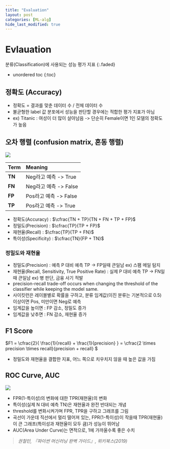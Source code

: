 ```yaml
---
title: "Evaluation"
layout: post
categories: [ML-alg]
hide_last_modified: true
---
```


# Evlauation

분류(Classification)에 사용되는 성능 평가 지표
{:.faded}

- unordered toc
{:toc}

## 정확도 (Accuracy)

- 정확도 = 결과를 맞춘 데이터 수 / 전체 데이터 수
- 불균형한 label 값 분포에서 성능을 판단할 경우에는 적합한 평가 지표가 아님
- ex) Titanic : 여성이 더 많이 살아남음 -> 단순히 Female이면 1인 모델의 정확도가 높음

## 오차 행렬 (confusion matrix, 혼동 행렬)

![](/assets/posts/ml/6a6c4f48.png)


| Term | Meaning |
| :------ | :------------- |
| **TN**  | Neg라고 예측 -> True |
| **FN**  | Neg라고 예측 -> False |
| **FP**  | Pos라고 예측 -> False |
| **TP**  | Pos라고 예측 -> True |


- 정확도(Accuracy) : $\cfrac{TN + TP}{TN + FN + TP + FP}$
- 정밀도(Precision) : $\cfrac{TP}{TP + FP}$
- 재현율(Recall) : $\cfrac{TP}{TP + FN}$
- 특이성(Specificity) : $\cfrac{TN}{FP + TN}$

### 정밀도와 재현율

- 정밀도(Precision) : 예측 P 대비 예측 TP -> FP일때 큰일남 ex) 스팸 메일 탐지
- 재현율(Recall, Sensitivity, True Positive Rate) : 실제 P 대비 예측 TP -> FN일때 큰일남 ex) 병 판단, 금융 사기 적발
- precision-recall trade-off occurs when changing the threshold of the classifier while keeping the model same.
- 사이킷런은 레이블별로 확률을 구하고, 분류 임계값(이진 분류는 기본적으로 0.5) 이상이면 Pos, 미만이면 Neg로 예측
- 임계값을 높이면 : FP 감소, 정밀도 증가
- 임계값을 낮추면 : FN 감소, 재현율 증가


## F1 Score

$F1 = \cfrac{2}{ \frac{1}{recall} + \frac{1}{precision} } =  \cfrac{2  \times precision \times recall}{precision + recall} $

- 정밀도와 재현율을 결합한 지표, 어느 쪽으로 치우치지 않을 때 높은 값을 가짐

## ROC Curve, AUC

![](/assets/posts/ml/5e972f7a.png)

- FPR(1-특이성)의 변화에 대한 TPR(재현율)의 변화
- 특이성(실제 N 대비 예측 TN)은 재현율과 완전 반대되는 개념
- threshold를 변화시켜가며 FPR, TPR을 구하고 그래프를 그림
- 곡선이 가운데 직선에서 멀리 떨어져 있는, FPR(1-특이성)이 작을때 TPR(재현율)이 큰 그래프(특이성과 재현율이 모두 큼)가 성능이 뛰어남
- AUC(Area Under Curve)는 면적으로, 1에 가까울수록 좋은 수치


>  *권철민, 『파이썬 머신러닝 완벽 가이드』, 위키북스(2019)*
